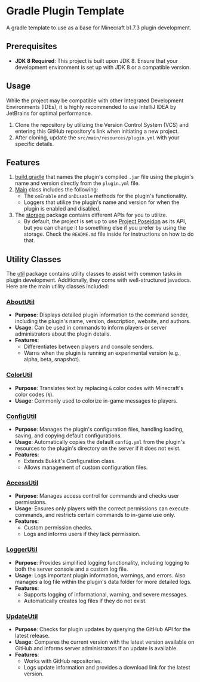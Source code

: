 # Gradle Plugin Template
A gradle template to use as a base for Minecraft b1.7.3 plugin development.

## Prerequisites
- **JDK 8 Required**: This project is built upon JDK 8. Ensure that your development environment is set up with JDK 8 or a compatible version.

## Usage
While the project may be compatible with other Integrated Development Environments (IDEs), it is highly recommended to use IntelliJ IDEA by JetBrains for optimal performance.
1. Clone the repository by utilizing the Version Control System (VCS) and entering this GitHub repository's link when initiating a new project.
2. After cloning, update the `src/main/resources/plugin.yml` with your specific details.

## Features
1. [build.gradle](https://github.com/AleksandarHaralanov/Gradle-Plugin-Template/blob/master/build.gradle) that names the plugin's compiled `.jar` file using the plugin's name and version directly from the `plugin.yml` file.
2. [Main](https://github.com/AleksandarHaralanov/Gradle-Plugin-Template/blob/master/src/main/java/org/example/Main.java) class includes the following:
   - The `onEnable` and `onDisable` methods for the plugin's functionality.
   - Loggers that utilize the plugin's name and version for when the plugin is enabled and disabled.
3. The [storage](https://github.com/AleksandarHaralanov/Gradle-Plugin-Template/blob/master/storage) package contains different APIs for you to utilize.
   - By default, the project is set up to use [Project Poseidon](https://github.com/RhysB/Project-Poseidon) as its API, but you can change it to something else if you prefer by using the storage. Check the `README.md` file inside for instructions on how to do that.

## Utility Classes
The [util](https://github.com/AleksandarHaralanov/Gradle-Plugin-Template/blob/master/src/main/java/org/example/util) package contains utility classes to assist with common tasks in plugin development. Additionally, they come with well-structured javadocs. Here are the main utility classes included:

### [AboutUtil](https://github.com/AleksandarHaralanov/Gradle-Plugin-Template/blob/master/src/main/java/org/example/util/AboutUtil.java)
- **Purpose**: Displays detailed plugin information to the command sender, including the plugin's name, version, description, website, and authors.
- **Usage**: Can be used in commands to inform players or server administrators about the plugin details.
- **Features**:
   - Differentiates between players and console senders.
   - Warns when the plugin is running an experimental version (e.g., alpha, beta, snapshot).

### [ColorUtil](https://github.com/AleksandarHaralanov/Gradle-Plugin-Template/blob/master/src/main/java/org/example/util/ColorUtil.java)
- **Purpose**: Translates text by replacing `&` color codes with Minecraft's color codes (`§`).
- **Usage**: Commonly used to colorize in-game messages to players.

### [ConfigUtil](https://github.com/AleksandarHaralanov/Gradle-Plugin-Template/blob/master/src/main/java/org/example/util/ConfigUtil.java)
- **Purpose**: Manages the plugin's configuration files, handling loading, saving, and copying default configurations.
- **Usage**: Automatically copies the default `config.yml` from the plugin's resources to the plugin's directory on the server if it does not exist.
- **Features**:
   - Extends Bukkit's Configuration class.
   - Allows management of custom configuration files.

### [AccessUtil](https://github.com/AleksandarHaralanov/Gradle-Plugin-Template/blob/master/src/main/java/org/example/util/AccessUtil.java)
- **Purpose**: Manages access control for commands and checks user permissions.
- **Usage**: Ensures only players with the correct permissions can execute commands, and restricts certain commands to in-game use only.
- **Features**:
   - Custom permission checks.
   - Logs and informs users if they lack permission.

### [LoggerUtil](https://github.com/AleksandarHaralanov/Gradle-Plugin-Template/blob/master/src/main/java/org/example/util/LoggerUtil.java)
- **Purpose**: Provides simplified logging functionality, including logging to both the server console and a custom log file.
- **Usage**: Logs important plugin information, warnings, and errors. Also manages a log file within the plugin's data folder for more detailed logs.
- **Features**:
   - Supports logging of informational, warning, and severe messages.
   - Automatically creates log files if they do not exist.

### [UpdateUtil](https://github.com/AleksandarHaralanov/Gradle-Plugin-Template/blob/master/src/main/java/org/example/util/UpdateUtil.java)
- **Purpose**: Checks for plugin updates by querying the GitHub API for the latest release.
- **Usage**: Compares the current version with the latest version available on GitHub and informs server administrators if an update is available.
- **Features**:
   - Works with GitHub repositories.
   - Logs update information and provides a download link for the latest version.